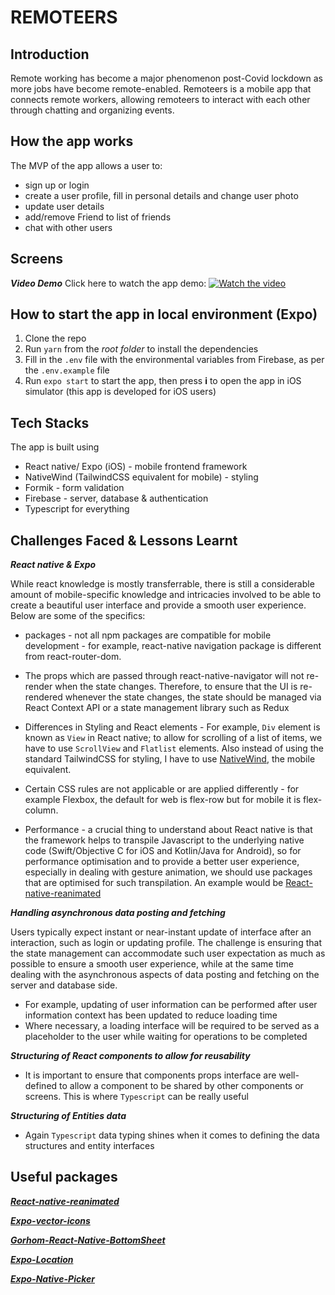 # REMOTEERS

## Introduction
Remote working has become a major phenomenon post-Covid lockdown as more jobs have become remote-enabled. Remoteers is a mobile app that connects remote workers, allowing remoteers to interact with each other through chatting and organizing events. 

## How the app works
The MVP of the app allows a user to:
* sign up or login
* create a user profile, fill in personal details and change user photo
* update user details
* add/remove Friend to list of friends
* chat with other users

## Screens
***Video Demo***
Click here to watch the app demo:
[![Watch the video](https://img.youtube.com/vi/JZAlGMGUTpE/maxresdefault.jpg)](https://youtu.be/JZAlGMGUTpE)

## How to start the app in local environment (Expo)
1. Clone the repo 
2. Run ``yarn`` from the *root folder* to install the dependencies
3. Fill in the ``.env`` file with the environmental variables from Firebase, as per the ``.env.example`` file
4. Run ``expo start`` to start the app, then press **i** to open the app in iOS simulator (this app is developed for iOS users)

## Tech Stacks
The app is built using 
* React native/ Expo (iOS) - mobile frontend framework
* NativeWind (TailwindCSS equivalent for mobile) - styling
* Formik - form validation
* Firebase - server, database & authentication
* Typescript for everything

## Challenges Faced & Lessons Learnt

***React native & Expo***
  
  While react knowledge is mostly transferrable, there is still a considerable amount of mobile-specific knowledge and intricacies involved to be able to create a beautiful user interface and provide a smooth user experience. Below are some of the specifics:

  * packages - not all npm packages are compatible for mobile development - for example, react-native navigation package is different from react-router-dom.

  * The props which are passed through react-native-navigator will not re-render when the state changes. Therefore, to ensure that the UI is re-rendered whenever the state changes, the state should be managed via React Context API or a state management library such as Redux
  
  * Differences in Styling and React elements - For example, ``Div`` element is known as ``View`` in React native; to allow for scrolling of a list of items, we have to use ``ScrollView`` and ``Flatlist`` elements. Also instead of using the standard TailwindCSS for styling, I have to use [NativeWind](https://www.nativewind.dev/), the mobile equivalent.
  
  * Certain CSS rules are not applicable or are applied differently - for example Flexbox, the default for web is flex-row but for mobile it is flex-column.

  * Performance - a crucial thing to understand about React native is that the framework helps to transpile Javascript to the underlying native code (Swift/Objective C for iOS and Kotlin/Java for Android), so for performance optimisation and to provide a better user experience, especially in dealing with gesture animation, we should use packages that are optimised for such transpilation. An example would be [React-native-reanimated](https://docs.swmansion.com/react-native-reanimated/)

***Handling asynchronous data posting and fetching***
  
  Users typically expect instant or near-instant update of interface after an interaction, such as login or updating profile. The challenge is ensuring that the state management can accommodate such user expectation as much as possible to ensure a smooth user experience, while at the same time dealing with the asynchronous aspects of data posting and fetching on the server and database side. 
  * For example, updating of user information can be performed after user information context has been updated to reduce loading time
  * Where necessary, a loading interface will be required to be served as a placeholder to the user while waiting for operations to be completed

***Structuring of React components to allow for reusability***
  
  * It is important to ensure that components props interface are well-defined to allow a component to be shared by other components or screens. This is where ``Typescript`` can be really useful

***Structuring of Entities data***
  
  * Again ``Typescript`` data typing shines when it comes to defining the data structures and entity interfaces

## Useful packages

***[React-native-reanimated](https://docs.swmansion.com/react-native-reanimated/)***

***[Expo-vector-icons](https://icons.expo.fyi/)***

***[Gorhom-React-Native-BottomSheet](https://github.com/gorhom/react-native-bottom-sheet)***

***[Expo-Location](https://docs.expo.dev/versions/latest/sdk/location/)***

***[Expo-Native-Picker](https://docs.expo.dev/versions/latest/sdk/picker/)***



